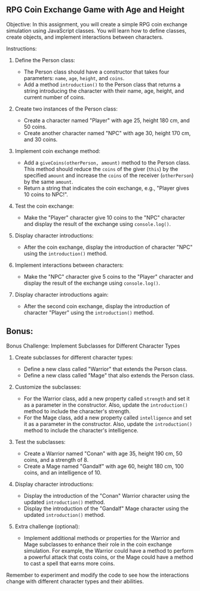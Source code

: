 ## RPG Coin Exchange Game with Age and Height

Objective: In this assignment, you will create a simple RPG coin exchange simulation using JavaScript classes. You will learn how to define classes, create objects, and implement interactions between characters.

Instructions:

1. Define the Person class:

   - The Person class should have a constructor that takes four parameters: `name`, `age`, `height`, and `coins`.
   - Add a method `introduction()` to the Person class that returns a string introducing the character with their name, age, height, and current number of coins.

2. Create two instances of the Person class:

   - Create a character named "Player" with age 25, height 180 cm, and 50 coins.
   - Create another character named "NPC" with age 30, height 170 cm, and 30 coins.

3. Implement coin exchange method:

   - Add a `giveCoins(otherPerson, amount)` method to the Person class. This method should reduce the `coins` of the giver (`this`) by the specified `amount` and increase the `coins` of the receiver (`otherPerson`) by the same `amount`.
   - Return a string that indicates the coin exchange, e.g., "Player gives 10 coins to NPC!".

4. Test the coin exchange:

   - Make the "Player" character give 10 coins to the "NPC" character and display the result of the exchange using `console.log()`.

5. Display character introductions:

   - After the coin exchange, display the introduction of character "NPC" using the `introduction()` method.

6. Implement interactions between characters:

   - Make the "NPC" character give 5 coins to the "Player" character and display the result of the exchange using `console.log()`.

7. Display character introductions again:

   - After the second coin exchange, display the introduction of character "Player" using the `introduction()` method.

## Bonus:

Bonus Challenge: Implement Subclasses for Different Character Types

1. Create subclasses for different character types:

   - Define a new class called "Warrior" that extends the Person class.
   - Define a new class called "Mage" that also extends the Person class.

2. Customize the subclasses:

   - For the Warrior class, add a new property called `strength` and set it as a parameter in the constructor. Also, update the `introduction()` method to include the character's strength.
   - For the Mage class, add a new property called `intelligence` and set it as a parameter in the constructor. Also, update the `introduction()` method to include the character's intelligence.

3. Test the subclasses:

   - Create a Warrior named "Conan" with age 35, height 190 cm, 50 coins, and a strength of 8.
   - Create a Mage named "Gandalf" with age 60, height 180 cm, 100 coins, and an intelligence of 10.

4. Display character introductions:

   - Display the introduction of the "Conan" Warrior character using the updated `introduction()` method.
   - Display the introduction of the "Gandalf" Mage character using the updated `introduction()` method.

5. Extra challenge (optional):
   - Implement additional methods or properties for the Warrior and Mage subclasses to enhance their role in the coin exchange simulation. For example, the Warrior could have a method to perform a powerful attack that costs coins, or the Mage could have a method to cast a spell that earns more coins.

Remember to experiment and modify the code to see how the interactions change with different character types and their abilities.
